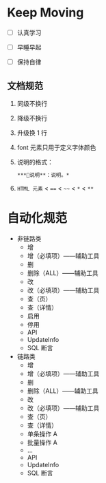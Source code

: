 # Keep Moving

- [ ] 认真学习
- [ ] 早睡早起
- [ ] 保持自律



## 文档规范

1. 同级不换行

2. 降级不换行

3. 升级换 1 行

4. font 元素只用于定义字体颜色

5. 说明的格式：

   ```markdown
   ***💬说明**：说明。*
   ```

6. `HTML 元素` < `==` < `~~` < `*` < `**`



# 自动化规范

- 非链路类
  - 增
  - 增（必填项）——辅助工具
  - 删
  - 删除（ALL）——辅助工具
  - 改
  - 改（必填项）——辅助工具
  - 查（页）
  - 查（详情）
  - 启用
  - 停用
  - API
  - UpdateInfo
  - SQL 断言
- 链路类
  - 增
  - 增（必填项）——辅助工具
  - 删
  - 删除（ALL）——辅助工具
  - 改
  - 改（必填项）——辅助工具
  - 查（页）
  - 查（详情）
  - 单条操作 A
  - 批量操作 A
  - …
  - API
  - UpdateInfo
  - SQL 断言
